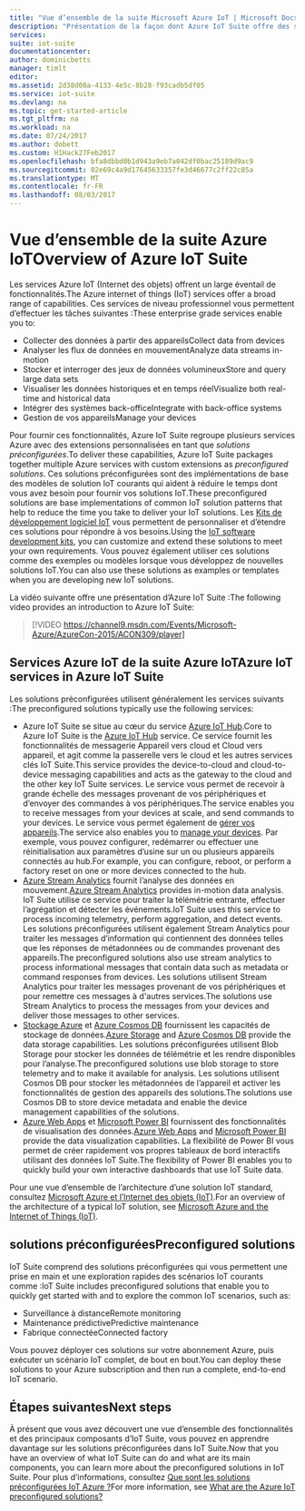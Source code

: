 ```yaml
---
title: "Vue d’ensemble de la suite Microsoft Azure IoT | Microsoft Docs"
description: "Présentation de la façon dont Azure IoT Suite offre des solutions préconfigurées de l’Internet des objets pour collecter, analyser et stocker des données, fournir des visualisations et s’intégrer à d’autres systèmes."
services: 
suite: iot-suite
documentationcenter: 
author: dominicbetts
manager: timlt
editor: 
ms.assetid: 2d38d08a-4133-4e5c-8b28-f93cadb5df05
ms.service: iot-suite
ms.devlang: na
ms.topic: get-started-article
ms.tgt_pltfrm: na
ms.workload: na
ms.date: 07/24/2017
ms.author: dobett
ms.custom: H1Hack27Feb2017
ms.openlocfilehash: bfa8dbbd0b1d943a9eb7a042df0bac25189d9ac9
ms.sourcegitcommit: 02e69c4a9d17645633357fe3d46677c2ff22c85a
ms.translationtype: MT
ms.contentlocale: fr-FR
ms.lasthandoff: 08/03/2017
---
```

# <a name="overview-of-azure-iot-suite"></a><span data-ttu-id="4e012-103">Vue d’ensemble de la suite Azure IoT</span><span class="sxs-lookup"><span data-stu-id="4e012-103">Overview of Azure IoT Suite</span></span>

<span data-ttu-id="4e012-104">Les services Azure IoT (Internet des objets) offrent un large éventail de fonctionnalités.</span><span class="sxs-lookup"><span data-stu-id="4e012-104">The Azure internet of things (IoT) services offer a broad range of capabilities.</span></span> <span data-ttu-id="4e012-105">Ces services de niveau professionnel vous permettent d’effectuer les tâches suivantes :</span><span class="sxs-lookup"><span data-stu-id="4e012-105">These enterprise grade services enable you to:</span></span>

* <span data-ttu-id="4e012-106">Collecter des données à partir des appareils</span><span class="sxs-lookup"><span data-stu-id="4e012-106">Collect data from devices</span></span>
* <span data-ttu-id="4e012-107">Analyser les flux de données en mouvement</span><span class="sxs-lookup"><span data-stu-id="4e012-107">Analyze data streams in-motion</span></span>
* <span data-ttu-id="4e012-108">Stocker et interroger des jeux de données volumineux</span><span class="sxs-lookup"><span data-stu-id="4e012-108">Store and query large data sets</span></span>
* <span data-ttu-id="4e012-109">Visualiser les données historiques et en temps réel</span><span class="sxs-lookup"><span data-stu-id="4e012-109">Visualize both real-time and historical data</span></span>
* <span data-ttu-id="4e012-110">Intégrer des systèmes back-office</span><span class="sxs-lookup"><span data-stu-id="4e012-110">Integrate with back-office systems</span></span>
* <span data-ttu-id="4e012-111">Gestion de vos appareils</span><span class="sxs-lookup"><span data-stu-id="4e012-111">Manage your devices</span></span>

<span data-ttu-id="4e012-112">Pour fournir ces fonctionnalités, Azure IoT Suite regroupe plusieurs services Azure avec des extensions personnalisées en tant que *solutions préconfigurées*.</span><span class="sxs-lookup"><span data-stu-id="4e012-112">To deliver these capabilities, Azure IoT Suite packages together multiple Azure services with custom extensions as *preconfigured solutions*.</span></span> <span data-ttu-id="4e012-113">Ces solutions préconfigurées sont des implémentations de base des modèles de solution IoT courants qui aident à réduire le temps dont vous avez besoin pour fournir vos solutions IoT.</span><span class="sxs-lookup"><span data-stu-id="4e012-113">These preconfigured solutions are base implementations of common IoT solution patterns that help to reduce the time you take to deliver your IoT solutions.</span></span> <span data-ttu-id="4e012-114">Les [Kits de développement logiciel IoT][lnk-sdks] vous permettent de personnaliser et d’étendre ces solutions pour répondre à vos besoins.</span><span class="sxs-lookup"><span data-stu-id="4e012-114">Using the [IoT software development kits][lnk-sdks], you can customize and extend these solutions to meet your own requirements.</span></span> <span data-ttu-id="4e012-115">Vous pouvez également utiliser ces solutions comme des exemples ou modèles lorsque vous développez de nouvelles solutions IoT.</span><span class="sxs-lookup"><span data-stu-id="4e012-115">You can also use these solutions as examples or templates when you are developing new IoT solutions.</span></span>

<span data-ttu-id="4e012-116">La vidéo suivante offre une présentation d’Azure IoT Suite :</span><span class="sxs-lookup"><span data-stu-id="4e012-116">The following video provides an introduction to Azure IoT Suite:</span></span>

> [!VIDEO https://channel9.msdn.com/Events/Microsoft-Azure/AzureCon-2015/ACON309/player]
> 
> 

## <a name="azure-iot-services-in-azure-iot-suite"></a><span data-ttu-id="4e012-117">Services Azure IoT de la suite Azure IoT</span><span class="sxs-lookup"><span data-stu-id="4e012-117">Azure IoT services in Azure IoT Suite</span></span>
<span data-ttu-id="4e012-118">Les solutions préconfigurées utilisent généralement les services suivants :</span><span class="sxs-lookup"><span data-stu-id="4e012-118">The preconfigured solutions typically use the following services:</span></span>

* <span data-ttu-id="4e012-119">Azure IoT Suite se situe au cœur du service [Azure IoT Hub][lnk-iot-hub].</span><span class="sxs-lookup"><span data-stu-id="4e012-119">Core to Azure IoT Suite is the [Azure IoT Hub][lnk-iot-hub] service.</span></span> <span data-ttu-id="4e012-120">Ce service fournit les fonctionnalités de messagerie Appareil vers cloud et Cloud vers appareil, et agit comme la passerelle vers le cloud et les autres services clés IoT Suite.</span><span class="sxs-lookup"><span data-stu-id="4e012-120">This service provides the device-to-cloud and cloud-to-device messaging capabilities and acts as the gateway to the cloud and the other key IoT Suite services.</span></span> <span data-ttu-id="4e012-121">Le service vous permet de recevoir à grande échelle des messages provenant de vos périphériques et d’envoyer des commandes à vos périphériques.</span><span class="sxs-lookup"><span data-stu-id="4e012-121">The service enables you to receive messages from your devices at scale, and send commands to your devices.</span></span> <span data-ttu-id="4e012-122">Le service vous permet également de [gérer vos appareils][lnk-device-management].</span><span class="sxs-lookup"><span data-stu-id="4e012-122">The service also enables you to [manage your devices][lnk-device-management].</span></span> <span data-ttu-id="4e012-123">Par exemple, vous pouvez configurer, redémarrer ou effectuer une réinitialisation aux paramètres d’usine sur un ou plusieurs appareils connectés au hub.</span><span class="sxs-lookup"><span data-stu-id="4e012-123">For example, you can configure, reboot, or perform a factory reset on one or more devices connected to the hub.</span></span>
* <span data-ttu-id="4e012-124">[Azure Stream Analytics][lnk-asa] fournit l’analyse des données en mouvement.</span><span class="sxs-lookup"><span data-stu-id="4e012-124">[Azure Stream Analytics][lnk-asa] provides in-motion data analysis.</span></span> <span data-ttu-id="4e012-125">IoT Suite utilise ce service pour traiter la télémétrie entrante, effectuer l’agrégation et détecter les événements.</span><span class="sxs-lookup"><span data-stu-id="4e012-125">IoT Suite uses this service to process incoming telemetry, perform aggregation, and detect events.</span></span> <span data-ttu-id="4e012-126">Les solutions préconfigurées utilisent également Stream Analytics pour traiter les messages d’information qui contiennent des données telles que les réponses de métadonnées ou de commandes provenant des appareils.</span><span class="sxs-lookup"><span data-stu-id="4e012-126">The preconfigured solutions also use stream analytics to process informational messages that contain data such as metadata or command responses from devices.</span></span> <span data-ttu-id="4e012-127">Les solutions utilisent Stream Analytics pour traiter les messages provenant de vos périphériques et pour remettre ces messages à d'autres services.</span><span class="sxs-lookup"><span data-stu-id="4e012-127">The solutions use Stream Analytics to process the messages from your devices and deliver those messages to other services.</span></span>
* <span data-ttu-id="4e012-128">[Stockage Azure][lnk-azure-storage] et [Azure Cosmos DB][lnk-document-db] fournissent les capacités de stockage de données.</span><span class="sxs-lookup"><span data-stu-id="4e012-128">[Azure Storage][lnk-azure-storage] and [Azure Cosmos DB][lnk-document-db] provide the data storage capabilities.</span></span> <span data-ttu-id="4e012-129">Les solutions préconfigurées utilisent Blob Storage pour stocker les données de télémétrie et les rendre disponibles pour l’analyse.</span><span class="sxs-lookup"><span data-stu-id="4e012-129">The preconfigured solutions use blob storage to store telemetry and to make it available for analysis.</span></span> <span data-ttu-id="4e012-130">Les solutions utilisent Cosmos DB pour stocker les métadonnées de l’appareil et activer les fonctionnalités de gestion des appareils des solutions.</span><span class="sxs-lookup"><span data-stu-id="4e012-130">The solutions use Cosmos DB to store device metadata and enable the device management capabilities of the solutions.</span></span>
* <span data-ttu-id="4e012-131">[Azure Web Apps][lnk-web-apps] et [Microsoft Power BI][lnk-power-bi] fournissent des fonctionnalités de visualisation des données.</span><span class="sxs-lookup"><span data-stu-id="4e012-131">[Azure Web Apps][lnk-web-apps] and [Microsoft Power BI][lnk-power-bi] provide the data visualization capabilities.</span></span> <span data-ttu-id="4e012-132">La flexibilité de Power BI vous permet de créer rapidement vos propres tableaux de bord interactifs utilisant des données IoT Suite.</span><span class="sxs-lookup"><span data-stu-id="4e012-132">The flexibility of Power BI enables you to quickly build your own interactive dashboards that use IoT Suite data.</span></span>

<span data-ttu-id="4e012-133">Pour une vue d’ensemble de l’architecture d’une solution IoT standard, consultez [Microsoft Azure et l’Internet des objets (IoT)][iot-suite-what-is-azure-iot].</span><span class="sxs-lookup"><span data-stu-id="4e012-133">For an overview of the architecture of a typical IoT solution, see [Microsoft Azure and the Internet of Things (IoT)][iot-suite-what-is-azure-iot].</span></span>

## <a name="preconfigured-solutions"></a><span data-ttu-id="4e012-134">solutions préconfigurées</span><span class="sxs-lookup"><span data-stu-id="4e012-134">Preconfigured solutions</span></span>

<span data-ttu-id="4e012-135">IoT Suite comprend des solutions préconfigurées qui vous permettent une prise en main et une exploration rapides des scénarios IoT courants comme :</span><span class="sxs-lookup"><span data-stu-id="4e012-135">IoT Suite includes preconfigured solutions that enable you to quickly get started with and to explore the common IoT scenarios, such as:</span></span>

* <span data-ttu-id="4e012-136">Surveillance à distance</span><span class="sxs-lookup"><span data-stu-id="4e012-136">Remote monitoring</span></span>
* <span data-ttu-id="4e012-137">Maintenance prédictive</span><span class="sxs-lookup"><span data-stu-id="4e012-137">Predictive maintenance</span></span>
* <span data-ttu-id="4e012-138">Fabrique connectée</span><span class="sxs-lookup"><span data-stu-id="4e012-138">Connected factory</span></span>

<span data-ttu-id="4e012-139">Vous pouvez déployer ces solutions sur votre abonnement Azure, puis exécuter un scénario IoT complet, de bout en bout.</span><span class="sxs-lookup"><span data-stu-id="4e012-139">You can deploy these solutions to your Azure subscription and then run a complete, end-to-end IoT scenario.</span></span>

## <a name="next-steps"></a><span data-ttu-id="4e012-140">Étapes suivantes</span><span class="sxs-lookup"><span data-stu-id="4e012-140">Next steps</span></span>

<span data-ttu-id="4e012-141">À présent que vous avez découvert une vue d’ensemble des fonctionnalités et des principaux composants d’IoT Suite, vous pouvez en apprendre davantage sur les solutions préconfigurées dans IoT Suite.</span><span class="sxs-lookup"><span data-stu-id="4e012-141">Now that you have an overview of what IoT Suite can do and what are its main components, you can learn more about the preconfigured solutions in IoT Suite.</span></span> <span data-ttu-id="4e012-142">Pour plus d’informations, consultez [Que sont les solutions préconfigurées IoT Azure ?][lnk-what-are-preconfig]</span><span class="sxs-lookup"><span data-stu-id="4e012-142">For more information, see [What are the Azure IoT preconfigured solutions?][lnk-what-are-preconfig]</span></span>

[lnk-sdks]: https://azure.microsoft.com/documentation/articles/iot-hub-sdks-summary/
[lnk-iot-hub]: https://azure.microsoft.com/documentation/services/iot-hub/
[lnk-asa]: https://azure.microsoft.com/documentation/services/stream-analytics/
[lnk-azure-storage]: https://azure.microsoft.com/documentation/services/storage/
[lnk-document-db]: https://azure.microsoft.com/documentation/services/documentdb/
[lnk-power-bi]: https://powerbi.microsoft.com/
[lnk-web-apps]: https://azure.microsoft.com/documentation/services/app-service/web/
[iot-suite-what-is-azure-iot]: iot-suite-what-is-azure-iot.md
[lnk-what-are-preconfig]: iot-suite-what-are-preconfigured-solutions.md
[lnk-device-management]: ../iot-hub/iot-hub-device-management-overview.md
